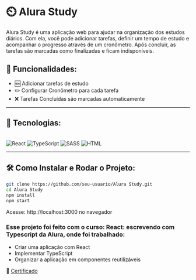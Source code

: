 # ⏲️ Alura Study
Alura Study é uma aplicação web para ajudar na organização dos estudos diários. Com ela, você pode adicionar tarefas, definir um tempo de estudo e acompanhar o progresso através de um cronômetro. Após concluir, as tarefas são marcadas como finalizadas e ficam indisponíveis.

## 🌟 Funcionalidades:

- 🆕 Adicionar tarefas de estudo
- ✏️ Configurar Cronômetro para cada tarefa
- ❌ Tarefas Concluídas são marcadas automaticamente

---

## 🚀 Tecnologias:

<div style="display: inline_block"></br>
  <img alt="React" src="https://img.shields.io/badge/React-20232A?style=for-the-badge&logo=react&logoColor=61DAFB">
  <img alt="TypeScript" src="https://img.shields.io/badge/TypeScript-007ACC?style=for-the-badge&logo=typescript&logoColor=white">
  <img alt="SASS" src="https://img.shields.io/badge/Sass-CC6699?style=for-the-badge&logo=sass&logoColor=white">
  <img alt="HTML" src="https://img.shields.io/badge/HTML5-E34F26?style=for-the-badge&logo=html5&logoColor=white">
</div>


---


## 🛠 Como Instalar e Rodar o Projeto:

```bash
git clone https://github.com/seu-usuario/Alura Study.git
cd Alura Study
npm install
npm start
```
Acesse: http://localhost:3000 no navegador

### Esse projeto foi feito com o curso: **React: escrevendo com Typescript** da Alura, onde foi trabalhado:

- Criar uma aplicação com React
- Implementar TypeScript 
- Organizar a aplicação em componentes reutilizáveis
  
 📖 [Certificado](https://cursos.alura.com.br/user/be-srodrigues24/course/react-modernizando-escrever-typescript/certificate)
